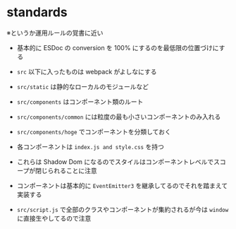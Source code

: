 
# standards

※というか運用ルールの覚書に近い

* 基本的に ESDoc の conversion を 100% にするのを最低限の位置づけにする
* `src` 以下に入ったものは webpack がよしなにする
* `src/static` は静的なローカルのモジュールなど
* `src/components` はコンポーネント類のルート
* `src/components/common` には粒度の最も小さいコンポーネントのみ入れる
* `src/components/hoge` でコンポーネントを分類しておく
* 各コンポーネントは `index.js and style.css` を持つ
* これらは Shadow Dom になるのでスタイルはコンポーネントレベルでスコープが閉じられることに注意
* コンポーネントは基本的に `EventEmitter3` を継承してるのでそれを踏まえて実装する


* `src/script.js` で全部のクラスやコンポーネントが集約されるが今は `window` に直接生やしてるので注意



